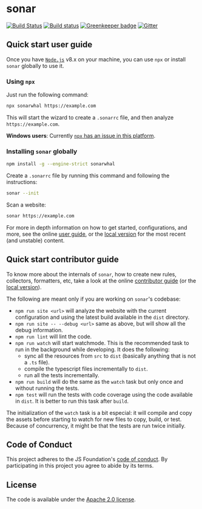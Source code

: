 # sonar

[![Build Status](https://travis-ci.org/sonarwhal/sonar.svg?branch=master)](https://travis-ci.org/sonarwhal/sonar)
[![Build status](https://ci.appveyor.com/api/projects/status/8qq9qtp4b2af5ili/branch/master?svg=true)](https://ci.appveyor.com/project/NellieTheNarwhal/sonar/branch/master)
[![Greenkeeper badge](https://badges.greenkeeper.io/sonarwhal/sonar.svg?ts=1493307106027)](https://greenkeeper.io/)
[![Gitter](https://badges.gitter.im/Join%20Chat.svg)](https://gitter.im/sonarwhal/Lobby)

## Quick start user guide

Once you have [`Node.js`](https://nodejs.org/en/download/current/)
v8.x on your machine, you can use `npx` or install `sonar` globally
to use it.

### Using `npx`

Just run the following command:

```bash
npx sonarwhal https://example.com
```

This will start the wizard to create a `.sonarrc` file, and then
analyze `https://example.com`.

**Windows users**: Currently [`npx` has an issue in this
platform](https://github.com/npm/npm/issues/17869).

### Installing `sonar` globally

```bash
npm install -g --engine-strict sonarwhal
```

Create a `.sonarrc` file by running this command and following the
instructions:

```bash
sonar --init
```

Scan a website:

```bash
sonar https://example.com
```

For more in depth information on how to get started, configurations,
and more, see the online [user guide](https://sonarwhal.com/docs/user-guide/),
or the [local version](./docs/user-guide/index.md) for the most recent
(and unstable) content.

## Quick start contributor guide

To know more about the internals of `sonar`, how to create new
rules, collectors, formatters, etc, take a look at the online
[contributor guide](https://sonarwhal.com/docs/contributor-guide/) (or
the [local version](./docs/contributor-guide/index.md)).

The following are meant only if you are working on `sonar`'s codebase:

* `npm run site <url>` will analyze the website with the current
   configuration and using the latest build available in the `dist`
   directory.
* `npm run site -- --debug <url>` same as above, but will show all
   the debug information.
* `npm run lint` will lint the code.
* `npm run watch` will start watchmode. This is the recommended task
   to run in the background while developing. It does the following:
  * sync all the resources from `src` to `dist` (basically anything
    that is not a `.ts` file).
  * compile the typescript files incrementally to `dist`.
  * run all the tests incrementally.
* `npm run build` will do the same as the `watch` task but only once
  and without running the tests.
* `npm test` will run the tests with code coverage using the code
  available in `dist`. It is better to run this task after `build`.

The initialization of the `watch` task is a bit especial: it will
compile and copy the assets before starting to watch for new files
to copy, build, or test. Because of concurrency, it might be that
the tests are run twice initially.

## Code of Conduct

This project adheres to the JS Foundation's [code of
conduct](https://js.foundation/community/code-of-conduct). By participating in this project you
agree to abide by its terms.

## License

The code is available under the [Apache 2.0 license](LICENSE.txt).
